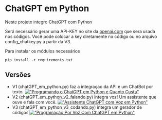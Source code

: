 # ChatGPT em Python

Neste projeto integro ChatGPT com Python

Será necessário gerar uma API-KEY no site da <a href="https://openai.com">openai.com</a> que sera usada nos códigos. Você pode colocar a key diretamente no código ou no arquivo config_chatkey.py a partir da V3.

Para instalar os módulos necessários
```
pip install -r requirements.txt
```

## Versões
- V1 (chatGPT_em_python.py) faz a integraçao da API e um ChatBot por texto.
[!["Programando o ChatGPT em Python e Quanto Custa"](https://img.youtube.com/vi/I4ceiHBsN3c/0.jpg)](https://www.youtube.com/watch?v=I4ceiHBsN3c)
- V2 (chatGPT_em_python_v2_falando.py) integra voz! Um assistente que ouve e fala com você.
[!["Assistente ChatGPT com Voz em Python"](https://img.youtube.com/vi/p1mD3aYb2iw/0.jpg)](https://www.youtube.com/watch?v=p1mD3aYb2iw)
- V3 (chatGPT_em_python_v3_codando.py) integra um gerador de códigos
[!["Programação Por Voz Com ChatGPT em Python"](https://img.youtube.com/vi/dEqKKzkHo0k/0.jpg)](https://www.youtube.com/watch?v=dEqKKzkHo0k)

